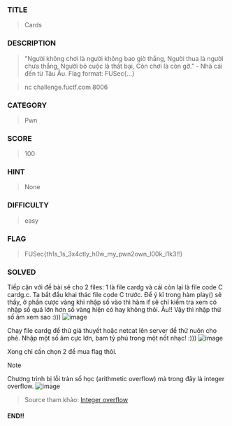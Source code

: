 ### TITLE
>Cards
### DESCRIPTION
> "Người không chơi là người không bao giờ thắng, Người thua là người chưa thắng, Người bỏ cuộc là thất bại, Còn chơi là còn gỡ." - Nhà cái đến từ Tâu Âu. Flag format: FUSec{...}

>nc challenge.fuctf.com 8006
### CATEGORY
>Pwn
### SCORE
>100
### HINT
>None
### DIFFICULTY
>easy
### FLAG
>FUSec{th1s_1s_3x4ctly_h0w_my_pwn2own_l00k_l1k3!!}
### SOLVED
Tiếp cận với đề bài sẽ cho 2 files: 1 là file cardg và cái còn lại là file code C cardg.c. Ta bắt đầu khai thác file code C trước. Để ý kĩ trong hàm play() sẽ thấy, ở phần cược vàng khi nhập số vào thì hàm if sẽ chỉ kiểm tra xem có nhập số quá lớn hơn số vàng hiện có hay không thôi. Âu!! Vậy thì nhập thử số âm xem sao :)))
![image](https://github.com/uS3rR00t05/2024/assets/165979681/e82332a9-e506-4f9f-9d29-2efcf384bf8e)

Chạy file cardg để thử giả thuyết hoặc netcat lên server để thử nuôn cho phẻ. Nhập một số âm cực lớn, bam tỷ phú trong một nốt nhạc! :)))
![image](https://github.com/uS3rR00t05/2024/assets/165979681/6d0556fa-5753-467d-90e3-9c3a7b99e099)

Xong chỉ cần chọn 2 để mua flag thôi.

>[!NOTE]
>Chương trình bị lỗi tràn số học (arithmetic overflow) mà trong đây là integer overflow.
>![image](https://github.com/uS3rR00t05/2024/assets/165979681/d5b9cd57-a836-4c6c-b82d-43abfa4179e3)

>Source tham khảo: [Integer overflow](https://www.youtube.com/watch?v=Dbbh_lrbgAU)
#### END!!
